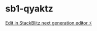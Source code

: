 # sb1-qyaktz

[Edit in StackBlitz next generation editor ⚡️](https://stackblitz.com/~/github.com/NESRI2840/sb1-qyaktz)